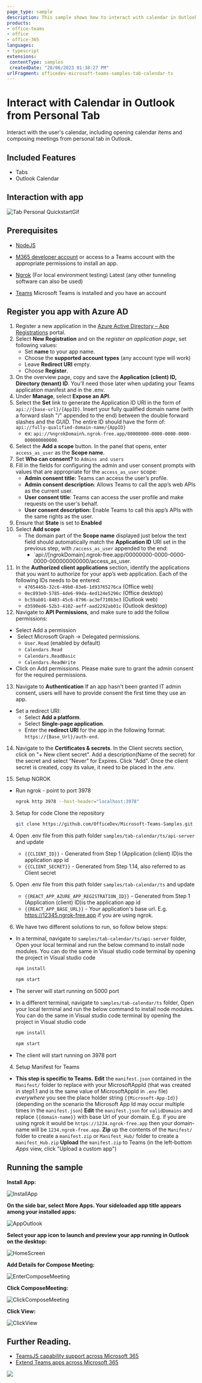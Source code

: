 ```yaml
---
page_type: sample
description: This sample shows how to interact with calendar in Outlook from personal tab.
products:
- office-teams
- office
- office-365
languages:
- typescript
extensions:
 contentType: samples
 createdDate: "20/06/2023 01:38:27 PM"
urlFragment: officedev-microsoft-teams-samples-tab-calendar-ts
---
```


# Interact with Calendar in Outlook from Personal Tab

Interact with the user's calendar, including opening calendar items and composing meetings from personal tab in Outlook.

 ## Included Features
* Tabs
* Outlook Calendar

## Interaction with app

![Tab Personal QuickstartGif](Images/TabcalendarGif.gif)

## Prerequisites
-  [NodeJS](https://nodejs.org/en/)

-  [M365 developer account](https://docs.microsoft.com/en-us/microsoftteams/platform/concepts/build-and-test/prepare-your-o365-tenant) or access to a Teams account with the appropriate permissions to install an app.
- [Ngrok](https://ngrok.com/download) (For local environment testing) Latest (any other tunneling software can also be used)
  
- [Teams](https://teams.microsoft.com) Microsoft Teams is installed and you have an account

## Register you app with Azure AD

1. Register a new application in the [Azure Active Directory – App Registrations](https://go.microsoft.com/fwlink/?linkid=2083908) portal.
  2. Select **New Registration** and on the *register an application page*, set following values:
      * Set **name** to your app name.
      * Choose the **supported account types** (any account type will work)
      * Leave **Redirect URI** empty.
      * Choose **Register**.
  3. On the overview page, copy and save the **Application (client) ID, Directory (tenant) ID**. You’ll need those later when updating your Teams application manifest and in the .env.
  4. Under **Manage**, select **Expose an API**. 
  5. Select the **Set** link to generate the Application ID URI in the form of `api://{base-url}/{AppID}`. Insert your fully qualified domain name (with a forward slash "/" appended to the end) between the double forward slashes and the GUID. The entire ID should have the form of: `api://fully-qualified-domain-name/{AppID}`
      * ex: `api://%ngrokDomain%.ngrok-free.app/00000000-0000-0000-0000-000000000000`.
  6. Select the **Add a scope** button. In the panel that opens, enter `access_as_user` as the **Scope name**.
  7. Set **Who can consent?** to `Admins and users`
  8. Fill in the fields for configuring the admin and user consent prompts with values that are appropriate for the `access_as_user` scope:
      * **Admin consent title:** Teams can access the user’s profile.
      * **Admin consent description**: Allows Teams to call the app’s web APIs as the current user.
      * **User consent title**: Teams can access the user profile and make requests on the user's behalf.
      * **User consent description:** Enable Teams to call this app’s APIs with the same rights as the user.
  9. Ensure that **State** is set to **Enabled**
  10. Select **Add scope**
      * The domain part of the **Scope name** displayed just below the text field should automatically match the **Application ID** URI set in the previous step, with `/access_as_user` appended to the end:
          * `api://[ngrokDomain].ngrok-free.app/00000000-0000-0000-0000-000000000000/access_as_user.
  11. In the **Authorized client applications** section, identify the applications that you want to authorize for your app’s web application. Each of the following IDs needs to be entered:
         * `4765445b-32c6-49b0-83e6-1d93765276ca` (Office web)
         * `0ec893e0-5785-4de6-99da-4ed124e5296c` (Office desktop)
         * `bc59ab01-8403-45c6-8796-ac3ef710b3e3` (Outlook web)
         * `d3590ed6-52b3-4102-aeff-aad2292ab01c` (Outlook desktop)  
  12. Navigate to **API Permissions**, and make sure to add the follow permissions:
  -   Select Add a permission
  -   Select Microsoft Graph -\> Delegated permissions.
      - `User.Read` (enabled by default)
      - `Calendars.Read` 
      - `Calendars.ReadBasic` 
      - `Calendars.ReadWrite` 
  -   Click on Add permissions. Please make sure to grant the admin consent for the required permissions.
  13. Navigate to **Authentication**
      If an app hasn't been granted IT admin consent, users will have to provide consent the first time they use an app.
  - Set a redirect URI:
      * Select **Add a platform**.
      * Select **Single-page application**.
      * Enter the **redirect URI** for the app in the following format: `https://{Base_Url}/auth-end`.
  14.  Navigate to the **Certificates & secrets**. In the Client secrets section, click on "+ New client secret". Add a description(Name of the secret) for the secret and select “Never” for Expires. Click "Add". Once the client secret is created, copy its value, it need to be placed in the .env.
    
2. Setup NGROK
  - Run ngrok - point to port 3978

    ```bash
    ngrok http 3978 --host-header="localhost:3978"
    ```
3. Setup for code
 Clone the repository

    ```bash
    git clone https://github.com/OfficeDev/Microsoft-Teams-Samples.git
    ```
    
4. Open .env file from this path folder `samples/tab-calendar/ts/api-server` and update 
   - `{{CLIENT_ID}}` - Generated from Step 1 (Application (client) ID)is the application app id
   - `{{CLIENT_SECRET}}` - Generated from Step 1.14, also referred to as Client secret

5. Open .env file from this path folder `samples/tab-calendar/ts` and update 
   - `{{REACT_APP_AZURE_APP_REGISTRATION_ID}}` - Generated from Step 1 (Application (client) ID)is the application app id
   - `{{REACT_APP_BASE_URL}}` - Your application's base url. E.g. https://12345.ngrok-free.app if you are using ngrok.
     
6. We have two different solutions to run, so follow below steps:
 
- In a terminal, navigate to `samples/tab-calendar/ts/api-server` folder, Open your local terminal and run the below command to install node modules. You can do the same in Visual studio code terminal by opening the project in Visual studio code

    ```bash
    npm install
    ```

    ```bash
    npm start
    ```
- The server will start running on 5000 port

- In a different terminal, navigate to `samples/tab-calendar/ts` folder, Open your local terminal and run the below command to install node modules. You can do the same in Visual studio code terminal by opening the project in Visual studio code 

    ```bash
    npm install
    ```

    ```bash
    npm start
    ```
- The client will start running on 3978 port

4. Setup Manifest for Teams

- **This step is specific to Teams.**
    **Edit** the `manifest.json` contained in the `Manifest/` folder to replace with your MicrosoftAppId (that was created in step1.1 and is the same value of MicrosoftAppId in `.env` file) *everywhere* you see the place holder string `{{Microsoft-App-Id}}` (depending on the scenario the Microsoft App Id may occur multiple times in the `manifest.json`)
    **Edit** the `manifest.json` for `validDomains` and replace `{{domain-name}}` with base Url of your domain. E.g. if you are using ngrok it would be `https://1234.ngrok-free.app` then your domain-name will be `1234.ngrok-free.app`.
    **Zip** up the contents of the `Manifest/` folder to create a `manifest.zip` or `Manifest_Hub/` folder to create a `manifest_Hub.zip`
    **Upload** the `manifest.zip` to Teams (in the left-bottom *Apps* view, click "Upload a custom app")

## Running the sample

**Install App:**

![InstallApp](Images/Install.png)

**On the side bar, select More Apps. Your sideloaded app title appears among your installed apps:**

![AppOutlook](Images/AppOutlook.png)

**Select your app icon to launch and preview your app running in Outlook on the desktop:**

![HomeScreen](Images/HomeScreen.png)

**Add Details for Compose Meeting:**

![EnterComposeMeeting](Images/EnterComposeMeeting.png)

**Click ComposeMeeting:**

![ClickComposeMeeting](Images/ClickComposeMeeting.png)

**Click View:**

![ClickView](Images/ClickView.png)

## Further Reading.
  
- [TeamsJS capability support across Microsoft 365](https://learn.microsoft.com/en-us/microsoftteams/platform/m365-apps/teamsjs-support-m365#calendar)
- [Extend Teams apps across Microsoft 365](https://learn.microsoft.com/microsoftteams/platform/m365-apps/overview)

<img src="https://pnptelemetry.azurewebsites.net/microsoft-teams-samples/samples/tab-calendar-ts" />
